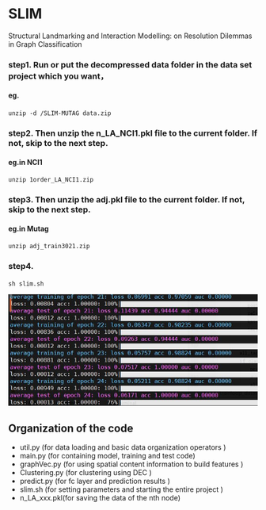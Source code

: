 # SLIM
Structural Landmarking and Interaction Modelling: on Resolution Dilemmas in Graph Classification

### step1. Run or put the decompressed data folder in the data set project which you want，

#### eg.
    unzip -d /SLIM-MUTAG data.zip

### step2. Then unzip the n_LA_NCI1.pkl file to the current folder. If not, skip to the next step. 

#### eg.in NCI1

    unzip 1order_LA_NCI1.zip
### step3. Then unzip the adj.pkl file to the current folder. If not, skip to the next step. 

#### eg.in Mutag

    unzip adj_train3021.zip
### step4. 
    sh slim.sh


![](https://github.com/Avigdor1231/SLIM/blob/master/SLIM-MUTAG/test.jpg)

Organization of the code
------
* util.py (for data loading and basic data organization operators )
* main.py (for containing model, training and test code)
* graphVec.py (for using spatial content information to build features )
* Clustering.py (for clustering using DEC )
* predict.py (for fc layer and prediction results )
* slim.sh (for setting parameters and starting the entire project )
* n_LA_xxx.pkl(for saving the data of the nth node) 


